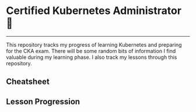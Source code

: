 # Certified Kubernetes Administrator 🎡
----

This repository tracks my progress of learning Kubernetes and preparing for the CKA exam. There will be some random bits of information I find valuable during my learning phase. I also track my lessons through this repository.

## Cheatsheet

## Lesson Progression
